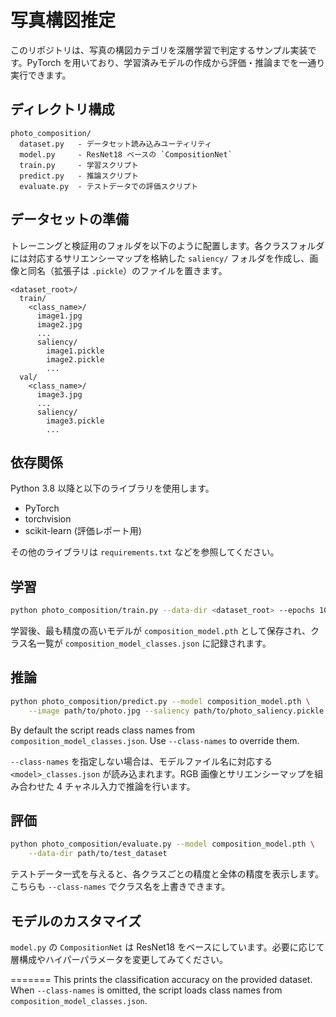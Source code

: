 # 写真構図推定

このリポジトリは、写真の構図カテゴリを深層学習で判定するサンプル実装です。PyTorch を用いており、学習済みモデルの作成から評価・推論までを一通り実行できます。

## ディレクトリ構成

```
photo_composition/
  dataset.py   - データセット読み込みユーティリティ
  model.py     - ResNet18 ベースの `CompositionNet`
  train.py     - 学習スクリプト
  predict.py   - 推論スクリプト
  evaluate.py  - テストデータでの評価スクリプト
```

## データセットの準備

トレーニングと検証用のフォルダを以下のように配置します。各クラスフォルダには対応するサリエンシーマップを格納した `saliency/` フォルダを作成し、画像と同名（拡張子は `.pickle`）のファイルを置きます。

```
<dataset_root>/
  train/
    <class_name>/
      image1.jpg
      image2.jpg
      ...
      saliency/
        image1.pickle
        image2.pickle
        ...
  val/
    <class_name>/
      image3.jpg
      ...
      saliency/
        image3.pickle
        ...
```

## 依存関係

Python 3.8 以降と以下のライブラリを使用します。

- PyTorch
- torchvision
- scikit-learn (評価レポート用)

その他のライブラリは `requirements.txt` などを参照してください。

## 学習

```bash
python photo_composition/train.py --data-dir <dataset_root> --epochs 10
```

学習後、最も精度の高いモデルが `composition_model.pth` として保存され、クラス名一覧が `composition_model_classes.json` に記録されます。

## 推論

```bash
python photo_composition/predict.py --model composition_model.pth \
    --image path/to/photo.jpg --saliency path/to/photo_saliency.pickle
```
By default the script reads class names from `composition_model_classes.json`.
Use `--class-names` to override them.

`--class-names` を指定しない場合は、モデルファイル名に対応する `<model>_classes.json` が読み込まれます。RGB 画像とサリエンシーマップを組み合わせた 4 チャネル入力で推論を行います。

## 評価

```bash
python photo_composition/evaluate.py --model composition_model.pth \
    --data-dir path/to/test_dataset
```

テストデータ一式を与えると、各クラスごとの精度と全体の精度を表示します。こちらも `--class-names` でクラス名を上書きできます。

## モデルのカスタマイズ

`model.py` の `CompositionNet` は ResNet18 をベースにしています。必要に応じて層構成やハイパーパラメータを変更してみてください。

=======
This prints the classification accuracy on the provided dataset. When
`--class-names` is omitted, the script loads class names from
`composition_model_classes.json`.
